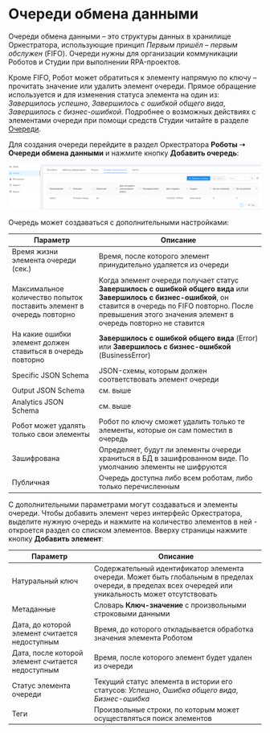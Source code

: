 # Очереди обмена данными

Очереди обмена данными – это структуры данных в хранилище Оркестратора, использующие принцип *Первым пришёл – первым обслужен* (FIFO). Очереди нужны для организации коммуникации Роботов и Студии при выполнении RPA-проектов. 

Кроме FIFO, Робот может обратиться к элементу напрямую по ключу – прочитать значение или удалить элемент очереди. Прямое обращение используется и для изменения статуса элемента на один из: *Завершилось успешно*, *Завершилось с ошибкой общего вида*, *Завершилось с бизнес-ошибкой*. Подробнее о возможных действиях с элементами очереди при помощи средств Студии читайте в разделе [Очереди](https://docs.primo-rpa.ru/primo-rpa/g_elements/osnovnye-elementy/orkestrator/els_queues).

Для создания очереди перейдите в раздел Оркестратора **Роботы ➝ Очереди обмена данными** и нажмите кнопку **Добавить очередь**:

![](<../../.gitbook/assets/0 (20)>)

Очередь может создаваться с дополнительными настройками:

| Параметр                                                          | Описание                                                                                    |
| ----------------------------------------------------------------- | ------------------------------------------------------------------------------------------- |
| Время жизни элемента очереди (сек.)      | Время, после которого элемент принудительно удаляется из очереди |
| Максимальное количество попыток поставить элемент в очередь повторно  | Когда элемент очереди получает статус **Завершилось с ошибкой общего вида** или **Завершилось с бизнес-ошибкой**, он ставится в очередь по FIFO повторно. После превышения этого значения элемент в очередь повторно не ставится  |
| На какие ошибки элемент должен ставиться в очередь повторно  | **Завершилось с ошибкой общего вида** (Error) или **Завершилось с бизнес-ошибкой** (BusinessError) |
| Specific JSON Schema     | JSON-схемы, которым должен соответствовать элемент очереди  |
| Output JSON Schema       | см. выше  |
| Analytics JSON Schema    | см. выше |
| Робот может удалять только свои элементы | Робот по ключу сможет удалить только те элементы, которые он сам поместил в очередь |
| Зашифрована    | Определяет, будут ли элементы очереди храниться в БД в зашифрованном виде. По умолчанию элементы не шифруются |
| Публичная      | Очередь доступна либо всем роботам, либо только перечисленным  |

С дополнительными параметрами могут создаваться и элементы очереди. Чтобы добавить элемент через интерфейс Оркестратора, выделите нужную очередь и нажмите на количество элементов в ней - откроется раздел со списком элементов. Вверху страницы нажмите кнопку **Добавить элемент**: 

| Параметр                                                     | Описание                                                                                    |
| ----------------------------------------------------------------- | ------------------------------------------------------------------------------------------- |
| Натуральный ключ | Содержательный идентификатор элемента очереди. Может быть глобальным в пределах очереди, в пределах всех очередей или уникальность может отсутствовать |
| Метаданные     | Словарь **Ключ-значение** с произвольными строковыми данными |
| Дата, до которой элемент считается недоступным     | Время, до которого откладывается обработка значения элемента Роботом |
| Дата, после которой элемент считается недоступным  | Время, после которого элемент будет удален из очереди  |
| Статус элемента очереди     | Текущий статус элемента в истории его статусов: *Успешно*, *Ошибка общего вида*, *Бизнес-ошибка* |
| Теги    | Произвольные строки, по которым может осуществляться поиск элементов |
